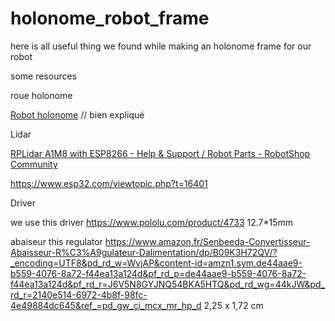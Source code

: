 # holonome_robot_frame
here is all useful thing we found while making an holonome frame for our robot

some resources 




roue holonome

[Robot holonome](http://sitecv.free.fr/holonome/holonome.htm) // bien expliqué

Lidar

[RPLidar A1M8 with ESP8266 - Help & Support / Robot Parts - RobotShop Community](https://community.robotshop.com/forum/t/rplidar-a1m8-with-esp8266/83016/9)

https://www.esp32.com/viewtopic.php?t=16401

Driver

we use this driver
https://www.pololu.com/product/4733 12.7*15mm


abaiseur
this regulator 
https://www.amazon.fr/Senbeeda-Convertisseur-Abaisseur-R%C3%A9gulateur-Dalimentation/dp/B09K3H72QV/?_encoding=UTF8&pd_rd_w=WvjAP&content-id=amzn1.sym.de44aae9-b559-4076-8a72-f44ea13a124d&pf_rd_p=de44aae9-b559-4076-8a72-f44ea13a124d&pf_rd_r=J6V5N8GYJNQ54BKA5HTQ&pd_rd_wg=44kJW&pd_rd_r=2140e514-6972-4b8f-98fc-4e49884dc645&ref_=pd_gw_ci_mcx_mr_hp_d
2,25 x 1,72 cm




